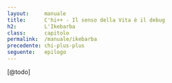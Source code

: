 ```yaml
---
layout:     manuale
title:      C'hi++ - Il senso della Vita è il debug
h2:         L'Ikebarba
class:      capitolo
permalink:  /manuale/ikebarba
precedente: chi-plus-plus
seguente:   epilogo
---
```


[@todo]